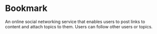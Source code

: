 Bookmark
========

An online social networking service that enables users to post links to content
and attach topics to them. Users can follow other users or topics.
